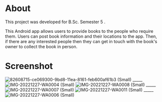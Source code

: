 # About

This project was developed for B.Sc. Semester 5 .

This Android app allows users to provide books to the people who require them. Users can post book information and their locations to the app. Then, if there are any interested people then they can get in touch with the book's owner to collect the book in person.

# Screenshot

![82608715-ce069300-9bd8-11ea-8161-feb600af61b3 (Small)](https://user-images.githubusercontent.com/32393519/209693519-e5c6e0af-1fc7-4f5c-ae28-e07436ed76f3.jpg)
_____![IMG-20221227-WA0004 (Small)](https://user-images.githubusercontent.com/32393519/209695130-3a5663bc-bf88-47a1-b853-dfc42a65e5ff.jpg)
![IMG-20221227-WA0008 (Small)](https://user-images.githubusercontent.com/32393519/209694548-be326152-9e74-436e-8cf4-37819218d532.jpg)
_____![IMG-20221227-WA0007 (Small)](https://user-images.githubusercontent.com/32393519/209694545-4bf1319e-d1bf-465d-ab5b-351f1a0e1779.jpg)
![IMG-20221227-WA0011 (Small)](https://user-images.githubusercontent.com/32393519/209694540-4a3880a2-ef24-4556-a13e-70eed19c1e24.jpg)
_____![IMG-20221227-WA0006 (Small)](https://user-images.githubusercontent.com/32393519/209694536-3e2db38f-43cc-426e-97b0-b310c75904d1.jpg)
